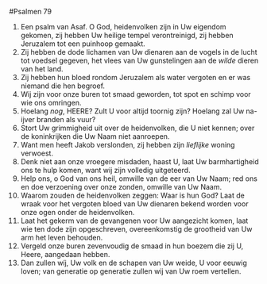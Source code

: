 #Psalmen 79
1. Een psalm van Asaf. O God, heidenvolken zijn in Uw eigendom gekomen, zij hebben Uw heilige tempel verontreinigd, zij hebben Jeruzalem tot een puinhoop gemaakt. 
2. Zij hebben de dode lichamen van Uw dienaren aan de vogels in de lucht tot voedsel gegeven, het vlees van Uw gunstelingen aan de *wilde* dieren van het land. 
3. Zij hebben hun bloed rondom Jeruzalem als water vergoten en er was niemand die hen begroef. 
4. Wij zijn voor onze buren tot smaad geworden, tot spot en schimp voor wie ons omringen. 
5. Hoelang *nog*, HEERE? Zult U voor altijd toornig zijn? Hoelang zal Uw na-ijver branden als vuur? 
6. Stort Uw grimmigheid uit over de heidenvolken, die U niet kennen; over de koninkrijken die Uw Naam niet aanroepen. 
7. Want men heeft Jakob verslonden, zij hebben zijn *lieflijke* woning verwoest. 
8. Denk niet aan onze vroegere misdaden, haast U, laat Uw barmhartigheid ons te hulp komen, want wij zijn volledig uitgeteerd. 
9. Help ons, o God van ons heil, omwille van de eer van Uw Naam; red ons en doe verzoening over onze zonden, omwille van Uw Naam. 
10. Waarom zouden de heidenvolken zeggen: Waar is hun God? Laat de wraak voor het vergoten bloed van Uw dienaren bekend worden voor onze ogen onder de heidenvolken. 
11. Laat het gekerm van de gevangenen voor Uw aangezicht komen, laat wie ten dode zijn opgeschreven, overeenkomstig de grootheid van Uw arm het leven behouden. 
12. Vergeld onze buren zevenvoudig de smaad in hun boezem die zij U, Heere, aangedaan hebben. 
13. Dan zullen wíj, Uw volk en de schapen van Uw weide, U voor eeuwig loven; van generatie op generatie zullen wij van Uw roem vertellen.
